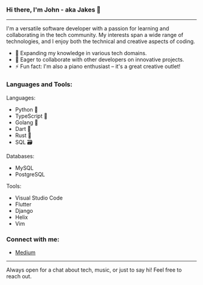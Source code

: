 ### Hi there, I'm John - aka Jakes 👋

---

I'm a versatile software developer with a passion for learning and collaborating in the tech community. My interests span a wide range of technologies, and I enjoy both the technical and creative aspects of coding.

- 🌱 Expanding my knowledge in various tech domains.
- 👯 Eager to collaborate with other developers on innovative projects.
- ⚡ Fun fact: I'm also a piano enthusiast – it's a great creative outlet!

### Languages and Tools:

Languages:
- Python 🐍
- TypeScript 📘
- Golang 🐹
- Dart 🎯
- Rust 🦀
- SQL 🗃️

Databases:
- MySQL
- PostgreSQL

Tools:
- Visual Studio Code
- Flutter
- Django
- Helix
- Vim

### Connect with me:

- [Medium](https://johnkinyanjuiwanjiru.medium.com)

---

Always open for a chat about tech, music, or just to say hi! Feel free to reach out.

</details>
